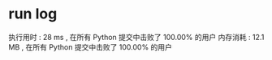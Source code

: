 
# run log

执行用时 :
28 ms
, 在所有 Python 提交中击败了
100.00%
的用户
内存消耗 :
12.1 MB
, 在所有 Python 提交中击败了
100.00%
的用户
